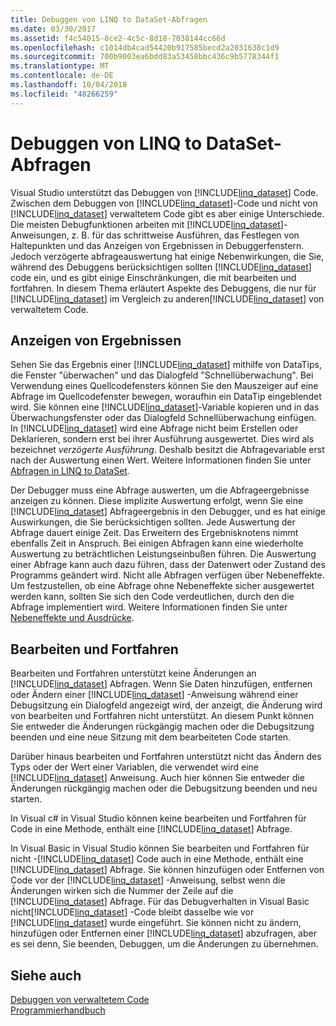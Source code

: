 ```yaml
---
title: Debuggen von LINQ to DataSet-Abfragen
ms.date: 03/30/2017
ms.assetid: f4c54015-8ce2-4c5c-8d18-7038144cc66d
ms.openlocfilehash: c1014db4cad54420b917585becd2a2031638c1d9
ms.sourcegitcommit: 700b9003ea6bdd83a53458bbc436c9b5778344f1
ms.translationtype: MT
ms.contentlocale: de-DE
ms.lasthandoff: 10/04/2018
ms.locfileid: "48266259"
---
```

# <a name="debugging-linq-to-dataset-queries"></a>Debuggen von LINQ to DataSet-Abfragen

Visual Studio unterstützt das Debuggen von [!INCLUDE[linq_dataset](../../../../includes/linq-dataset-md.md)] Code. Zwischen dem Debuggen von [!INCLUDE[linq_dataset](../../../../includes/linq-dataset-md.md)]-Code und nicht von [!INCLUDE[linq_dataset](../../../../includes/linq-dataset-md.md)] verwaltetem Code gibt es aber einige Unterschiede. Die meisten Debugfunktionen arbeiten mit [!INCLUDE[linq_dataset](../../../../includes/linq-dataset-md.md)]-Anweisungen, z. B. für das schrittweise Ausführen, das Festlegen von Haltepunkten und das Anzeigen von Ergebnissen in Debuggerfenstern. Jedoch verzögerte abfrageauswertung hat einige Nebenwirkungen, die Sie, während des Debuggens berücksichtigen sollten [!INCLUDE[linq_dataset](../../../../includes/linq-dataset-md.md)] code ein, und es gibt einige Einschränkungen, die mit bearbeiten und fortfahren. In diesem Thema erläutert Aspekte des Debuggens, die nur für [!INCLUDE[linq_dataset](../../../../includes/linq-dataset-md.md)] im Vergleich zu anderen[!INCLUDE[linq_dataset](../../../../includes/linq-dataset-md.md)] von verwaltetem Code.  
  
## <a name="viewing-results"></a>Anzeigen von Ergebnissen  
 Sehen Sie das Ergebnis einer [!INCLUDE[linq_dataset](../../../../includes/linq-dataset-md.md)] mithilfe von DataTips, die Fenster "überwachen" und das Dialogfeld "Schnellüberwachung". Bei Verwendung eines Quellcodefensters können Sie den Mauszeiger auf eine Abfrage im Quellcodefenster bewegen, woraufhin ein <legacyBold>DataTip</legacyBold> eingeblendet wird. Sie können eine [!INCLUDE[linq_dataset](../../../../includes/linq-dataset-md.md)]-Variable kopieren und in das Überwachungsfenster oder das Dialogfeld Schnellüberwachung einfügen. In [!INCLUDE[linq_dataset](../../../../includes/linq-dataset-md.md)] wird eine Abfrage nicht beim Erstellen oder Deklarieren, sondern erst bei ihrer Ausführung ausgewertet. Dies wird als bezeichnet *verzögerte Ausführung*. Deshalb besitzt die Abfragevariable erst nach der Auswertung einen Wert. Weitere Informationen finden Sie unter [Abfragen in LINQ to DataSet](../../../../docs/framework/data/adonet/queries-in-linq-to-dataset.md).  
  
 Der Debugger muss eine Abfrage auswerten, um die Abfrageergebnisse anzeigen zu können. Diese implizite Auswertung erfolgt, wenn Sie eine [!INCLUDE[linq_dataset](../../../../includes/linq-dataset-md.md)] Abfrageergebnis in den Debugger, und es hat einige Auswirkungen, die Sie berücksichtigen sollten. Jede Auswertung der Abfrage dauert einige Zeit. Das Erweitern des Ergebnisknotens nimmt ebenfalls Zeit in Anspruch. Bei einigen Abfragen kann eine wiederholte Auswertung zu beträchtlichen Leistungseinbußen führen. Die Auswertung einer Abfrage kann auch dazu führen, dass der Datenwert oder Zustand des Programms geändert wird. Nicht alle Abfragen verfügen über Nebeneffekte. Um festzustellen, ob eine Abfrage ohne Nebeneffekte sicher ausgewertet werden kann, sollten Sie sich den Code verdeutlichen, durch den die Abfrage implementiert wird. Weitere Informationen finden Sie unter [Nebeneffekte und Ausdrücke](https://msdn.microsoft.com/library/e1f8a6ea-9e19-481d-b6bd-df120ad3bf4e).  
  
## <a name="edit-and-continue"></a>Bearbeiten und Fortfahren  
 Bearbeiten und Fortfahren unterstützt keine Änderungen an [!INCLUDE[linq_dataset](../../../../includes/linq-dataset-md.md)] Abfragen. Wenn Sie Daten hinzufügen, entfernen oder Ändern einer [!INCLUDE[linq_dataset](../../../../includes/linq-dataset-md.md)] -Anweisung während einer Debugsitzung ein Dialogfeld angezeigt wird, der anzeigt, die Änderung wird von bearbeiten und Fortfahren nicht unterstützt. An diesem Punkt können Sie entweder die Änderungen rückgängig machen oder die Debugsitzung beenden und eine neue Sitzung mit dem bearbeiteten Code starten.  
  
 Darüber hinaus bearbeiten und Fortfahren unterstützt nicht das Ändern des Typs oder der Wert einer Variablen, die verwendet wird eine [!INCLUDE[linq_dataset](../../../../includes/linq-dataset-md.md)] Anweisung. Auch hier können Sie entweder die Änderungen rückgängig machen oder die Debugsitzung beenden und neu starten.  
  
 In Visual c# in Visual Studio können keine bearbeiten und Fortfahren für Code in eine Methode, enthält eine [!INCLUDE[linq_dataset](../../../../includes/linq-dataset-md.md)] Abfrage.  
  
 In Visual Basic in Visual Studio können Sie bearbeiten und Fortfahren für nicht -[!INCLUDE[linq_dataset](../../../../includes/linq-dataset-md.md)] Code auch in eine Methode, enthält eine [!INCLUDE[linq_dataset](../../../../includes/linq-dataset-md.md)] Abfrage. Sie können hinzufügen oder Entfernen von Code vor der [!INCLUDE[linq_dataset](../../../../includes/linq-dataset-md.md)] -Anweisung, selbst wenn die Änderungen wirken sich die Nummer der Zeile auf die [!INCLUDE[linq_dataset](../../../../includes/linq-dataset-md.md)] Abfrage. Für das Debugverhalten in Visual Basic nicht[!INCLUDE[linq_dataset](../../../../includes/linq-dataset-md.md)] -Code bleibt dasselbe wie vor [!INCLUDE[linq_dataset](../../../../includes/linq-dataset-md.md)] wurde eingeführt. Sie können nicht zu ändern, hinzufügen oder Entfernen einer [!INCLUDE[linq_dataset](../../../../includes/linq-dataset-md.md)] abzufragen, aber es sei denn, Sie beenden, Debuggen, um die Änderungen zu übernehmen.  
  
## <a name="see-also"></a>Siehe auch  
 [Debuggen von verwaltetem Code](/visualstudio/debugger/debugging-managed-code)  
 [Programmierhandbuch](../../../../docs/framework/data/adonet/programming-guide-linq-to-dataset.md)
